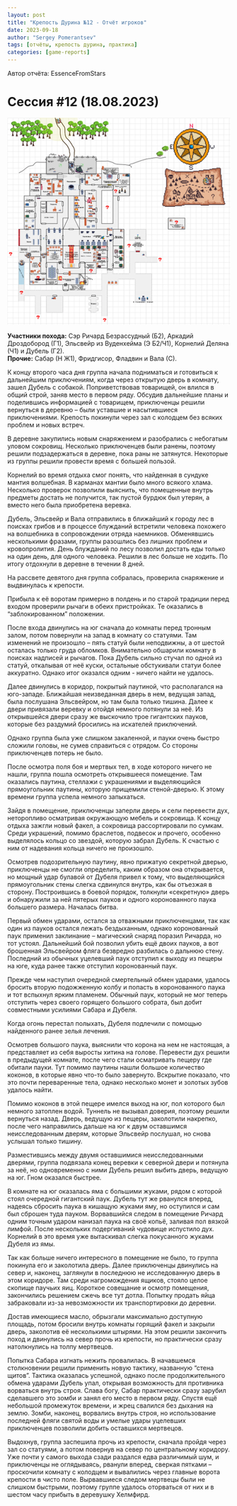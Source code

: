 ```yaml
---
layout: post
title: "Крепость Дурина №12 - Отчёт игроков"
date: 2023-09-18
author: "Sergey Pomerantsev"
tags: [отчёты, крепость дурина, практика]
categories: [game-reports]
---
```


Автор отчёта: EssenceFromStars

# Сессия #12 (18.08.2023)

![](/assets/images/durin_Map_18.08.23.png)

**Участники похода:** Сэр Ричард Безрассудный (Б2), Аркадий Дроздобород (Г1), Эльсвейр из Вуденхейма (Э Б2/Ч1), Корнелий Деляна (Ч1) и Дубель (Г2).  
**Прочие:** Сабар (Н Ж1), Фридгисор, Фладвин и Вала (С).

К концу второго часа дня группа начала подниматься и готовиться к дальнейшим приключениям, когда через открытую дверь в комнату, зашел Дубель с собакой. Поприветствовав товарищей, он влился в общий строй, заняв место в первом ряду. Обсудив дальнейшие планы и поделившись информацией с товарищем, приключенцы решили вернуться в деревню – были уставшие и насытившиеся приключениями. Крепость покинули через зал с колодцем без всяких проблем и новых встреч.

В деревне закупились новым снаряжением и разобрались с небогатым уловом сокровищ. Несколько приключенцев были ранены, поэтому решили подзадержаться в деревне, пока раны не затянутся. Некоторые из группы решили провести время с большей пользой.

Корнелий во время отдыха смог понять, что найденная в сундуке мантия волшебная. В карманах мантии было много всякого хлама. Несколько проверок позволили выяснить, что помещенные внутрь предметы достать не получится, так пустой бурдюк был утерян, а вместо него была приобретена веревка.

Дубель, Эльсвейр и Вала отправились в ближайший к городу лес в поисках грибов и в процессе блужданий встретили человека похожего на волшебника в сопровождении отряда наемников. Обменявшись несколькими фразами, группы разошлись без лишних проблем и кровопролития. День блужданий по лесу позволил достать еды только на один день, для одного человека. Решили в лес больше не ходить. По итогу отдохнули в деревне в течении 8 дней.

На рассвете девятого дня группа собралась, проверила снаряжение и выдвинулась к крепости.

Прибыла к её воротам примерно в полдень и по старой традиции перед входом проверили рычаги в обеих пристройках. Те оказались в “заблокированном” положении.

После входа двинулись на юг сначала до комнаты перед тронным залом, потом повернули на запад в комнату со статуями. Там изменений не произошло – пять статуй были неподвижны, а от шестой осталась только груда обломков. Внимательно обшарили комнату в поисках надписей и рычагов. Пока Дубель сильно стучал по одной из статуй, откалывая от неё куски, остальные обстукивали статуи более аккуратно. Однако итог оказался одним - ничего найти не удалось.

Далее двинулись в коридор, покрытый паутиной, что располагался на юго-западе. Ближайшая неизведанная дверь в нем, ведущая запад, была послушана Эльсвейром, но там была только тишина. Далее к двери привязали веревку и отойдя немного потянули за неё. Из открывшейся двери сразу же выскочило трое гигантских пауков, которые без раздумий бросились на искателей приключений.

Однако группа была уже слишком закаленной, и пауки очень быстро сложили головы, не сумев справиться с отрядом. Со стороны приключенцев потерь не было.

После осмотра поля боя и мертвых тел, в ходе которого ничего не нашли, группа пошла осмотреть открывшееся помещение. Там оказались паутина, стеллажи с украшениями и выделяющийся прямоугольник паутины, которую прищемили стеной-дверью. К этому времени группа успела немного запыхаться.

Зайдя в помещение, приключенцы заперли дверь и сели перевести дух, неторопливо осматривая окружающую мебель и сокровища. К концу отдыха зажгли новый факел, а сокровища рассортировали по сумкам. Среди украшений, помимо браслетов, подвесок и прочего, особенно выделялось кольцо со звездой, которую забрал Дубель. К счастью с ним от надевания кольца ничего не произошло.

Осмотрев подозрительную паутину, явно прижатую секретной дверью, приключенцы не смогли определить, каким образом она открывается, но мощный удар булавой от Дубеля привел к тому, что выделяющийся прямоугольник стены слегка сдвинулся внутрь, как бы отъезжая в сторону. Построившись в боевой порядок, толкнули «секретную» дверь и обнаружили за ней пятерых пауков и одного коронованного паука большего размера. Началась битва.

Первый обмен ударами, остался за отважными приключенцами, так как один из пауков остался лежать бездыханным, однако коронованный паук применил заклинание – магический снаряд поразил Ричарда, но тот устоял. Дальнейший бой позволил убить ещё двоих пауков, а вот брошенная Эльсвейром фляга безвредно разбилась о дальнюю стену. Последний из обычных уцелевший паук отступил к выходу из пещеры на юге, куда ранее также отступил коронованный паук.

Прежде чем наступил очередной смертельный обмен ударами, удалось бросить вторую подожженную колбу и попасть в коронованного паука и тот вспыхнул ярким пламенем. Обычный паук, который не мог теперь отступить через своего горящего большого собрата, был добит совместными усилиями Сабара и Дубеля.

Когда огонь перестал полыхать, Дубеля подлечили с помощью найденного ранее зелья лечения.

Осмотрев большого паука, выяснили что корона на нем не настоящая, а представляет из себя выросты хитина на голове. Перевести дух решили в предыдущей комнате, после чего стали осматривать пещеру где обитали пауки. Тут помимо паутины нашли большое количество коконов, в которые явно что-то было завернуто. Вскрытие показало, что это почти переваренные тела, однако несколько монет и золотых зубов удалось найти.

Помимо коконов в этой пещере имелся выход на юг, пол которого был немного затоплен водой. Туннель не вызывал доверия, поэтому решили вернуться назад. Дверь, ведущую из пещеры, заколотили накрепко, после чего направились дальше на юг к двум оставшимся неисследованным дверям, которые Эльсвейр послушал, но снова услышал только тишину.

Разместившись между двумя оставшимися неисследованными дверями, группа подвязала конец веревки к северной двери и потянула за неё, но одновременно с ними Дубель решил выбить дверь, ведущую на юг. Гном оказался быстрее.

В комнате на юг оказалась яма с большими жуками, рядом с которой стоял очередной гигантский паук. Дубель тут же рванулся вперед, надеясь сбросить паука в кишащую жуками яму, но оступился и сам был сброшен туда пауком. Ворвавшийся следом в помещение Ричард одним точным ударом нанизал паука на своё копьё, заливая пол вязкой лимфой. После нескольких подергиваний чудовище испустило дух. Корнелий в это время уже вытаскивал слегка покусанного жуками Дубеля из ямы.

Так как больше ничего интересного в помещение не было, то группа покинула его и заколотила дверь. Далее приключенцы двинулись на север и, наконец, заглянули в последнюю не исследованную дверь в этом коридоре. Там среди нагромождения ящиков, стояло целое скопище паучьих яиц. Короткое совещание и осмотр помещения, закончились решением сжечь все тут дотла. Попытку продать яйца забраковали из-за невозможности их транспортировки до деревни.

Достав имеющиеся масло, обрызгали максимально доступную площадь, потом бросили внутрь комнаты горящий факел и закрыли дверь, заколотив её несколькими штырями. На этом решили закончить поход и двинулись на север прочь из крепости, но практически сразу натолкнулись на толпу мертвецов.

Попытка Сабара изгнать нежить провалилась. В начавшемся столкновении решили применить новую тактику, названную “стена щитов”. Тактика оказалась успешной, однако после продолжительного обмена ударами Дубель упал, открывая возможность для противника ворваться внутрь строя. Слава богу, Сабар практически сразу зарубил сделавшего это зомби и занял его место в первом ряду. Спустя ещё небольшой промежуток времени, и жрец свалился без дыхания на землю. Зомби, наконец, ворвались внутрь строя, но использование последней фляги святой воды и умелые удары уцелевших приключенцев позволили добить оставшихся мертвецов.

Выдохнув, группа заспешила прочь из крепости, сначала пройдя через зал со статуями, а потом повернув на север по центральному коридору. Уже почти у самого выхода сзади раздался едва различимый шум, и приключенцы не оглядываясь, рванули вперед, сверкая пятками – проскочили комнату с колодцем и вывалились через главные ворота крепости в чисто поле. Вырвавшиеся следом мертвецы были не слишком быстрыми, поэтому группе удалось оторваться от них и в шестом часу прибыть в деревушку Хелмфирд.
